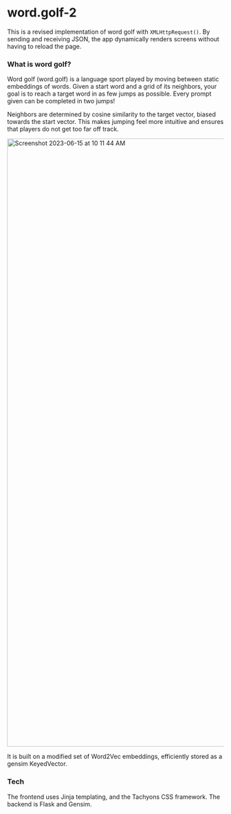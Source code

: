 # word.golf-2
This is a revised implementation of word golf with `XMLHttpRequest()`. By sending and receiving JSON, the app dynamically renders screens without having to reload the page.

### What is word golf?
Word golf (word.golf) is a language sport played by moving between static embeddings of words. Given a start word and a grid of its neighbors, your goal is to reach a target word in as few jumps as possible. Every prompt given can be completed in two jumps!

Neighbors are determined by cosine similarity to the target vector, biased towards the start vector. This makes jumping feel more intuitive and ensures that players do not get too far off track.

<img width="1414" alt="Screenshot 2023-06-15 at 10 11 44 AM" src="https://github.com/rkique/word.golf-2/assets/46641307/c9d9081c-c41b-43db-bf5b-027c3dc9025e">

It is built on a modified set of Word2Vec embeddings, efficiently stored as a gensim KeyedVector. 

### Tech
The frontend uses Jinja templating, and the Tachyons CSS framework. The backend is Flask and Gensim.
